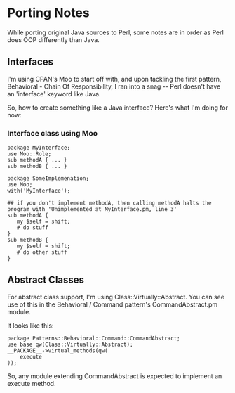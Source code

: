 # Porting Notes

While porting original Java sources to Perl, some notes are in order as Perl does OOP differently than Java.

## Interfaces

I'm using CPAN's Moo to start off with, and upon tackling the first pattern, Behavioral - Chain Of Responsibility, I ran into a snag -- Perl doesn't have an 'interface' keyword like Java.

So, how to create something like a Java interface?  Here's what I'm doing for now:

### Interface class using Moo

    package MyInterface;
    use Moo::Role;
    sub methodA { ... }
    sub methodB { ... }

    package SomeImplemenation;
    use Moo; 
    with('MyInterface');

    ## if you don't implement methodA, then calling methodA halts the program with 'Unimplemented at MyInterface.pm, line 3'
    sub methodA { 
       my $self = shift;
       # do stuff
    }
    sub methodB { 
       my $self = shift;
       # do other stuff
    }

## Abstract Classes

For abstract class support, I'm using Class::Virtually::Abstract.   You can see use of this in the Behavioral / Command pattern's CommandAbstract.pm module.

It looks like this:

	package Patterns::Behavioral::Command::CommandAbstract;
	use base qw(Class::Virtually::Abstract);
	__PACKAGE__->virtual_methods(qw(
		execute
	));

So, any module extending CommandAbstract is expected to implement an execute method.

